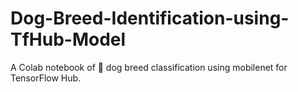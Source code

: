 # Dog-Breed-Identification-using-TfHub-Model
A Colab notebook of 🐶 dog breed classification using mobilenet for TensorFlow Hub.

